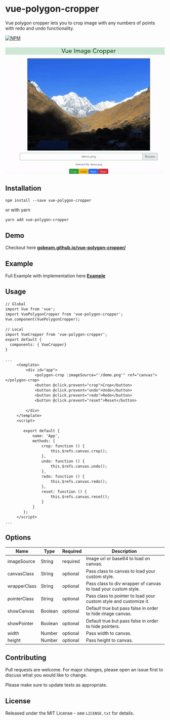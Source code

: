 # vue-polygon-cropper
Vue polygon cropper lets you to crop image with any numbers of points with redo and undo functionality.

[![NPM](https://nodei.co/npm/vue-polygon-cropper.png?downloads=true)](https://nodei.co/npm/vue-polygon-cropper/)


![](cropper.gif)

## Installation

```shell
npm install --save vue-polygon-cropper
```
or with yarn

```shell
yarn add vue-polygon-cropper
```

## Demo

Checkout here **[gobeam.github.io/vue-polygon-cropper/](https://gobeam.github.io/vue-polygon-cropper/)**

## Example

Full Example with implementation here **[Example](https://github.com/gobeam/vue-polygon-cropper/tree/master/example)**

## Usage

```vue
// Global
import Vue from 'vue';
import VuePolygonCropper from 'vue-polygon-cropper';
Vue.component(VuePolygonCropper);

// Local
import VueCropper from 'vue-polygon-cropper';
export default {
  components: { VueCropper}
}

...
     <template>
         <div id="app">
             <polygon-crop :imageSource="'/demo.png'" ref="canvas"></polygon-crop>
             <button @click.prevent="crop">Crop</button>
             <button @click.prevent="undo">Undo</button>
             <button @click.prevent="redo">Redo</button>
             <button @click.prevent="reset">Reset</button>
     
         </div>
     </template>
     <script>
     
     	export default {
     		name: 'App',
     		methods: {
     			crop: function () {
     				this.$refs.canvas.crop();
     			},
     			undo: function () {
     				this.$refs.canvas.undo();
     			},
     			redo: function () {
     				this.$refs.canvas.redo();
     			},
     			reset: function () {
     				this.$refs.canvas.reset();
     			}
     		}
     	};
     </script>
...
```

## Options

| Name         | Type    | Required | Description                                                       |
|--------------|---------|----------|-------------------------------------------------------------------|
| imageSource  | String  | required | Image url or base64 to load on canvas.                            |
| canvasClass  | String  | optional | Pass class to canvas to load your custom style.                   |
| wrapperClass | String  | optional | Pass class to div wrapper of canvas to load your custom style.    |
| pointerClass | String  | optional | Pass class to pointer to load your custom style and customize it. |
| showCanvas   | Boolean | optional | Default true but pass false in order to hide image canvas.        |
| showPointer  | Boolean | optional | Default true but pass false in order to hide pointers.            |
| width        | Number  | optional | Pass width to canvas.                                             |
| height       | Number  | optional | Pass height to canvas.                                            |


## Contributing
Pull requests are welcome. For major changes, please open an issue first to discuss what you would like to change.

Please make sure to update tests as appropriate.


## License

Released under the MIT License - see `LICENSE.txt` for details.

